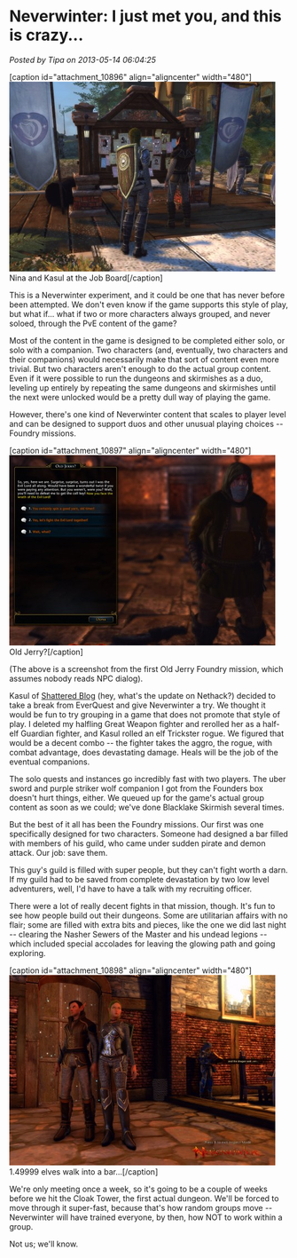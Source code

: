 # Neverwinter: I just met you, and this is crazy...

*Posted by Tipa on 2013-05-14 06:04:25*

[caption id="attachment\_10896" align="aligncenter" width="480"][![Nina and Kasul at the Job Board](../../../uploads/2013/05/GameClient-2013-05-13-23-24-23-16-480x342.jpg)](../../../uploads/2013/05/GameClient-2013-05-13-23-24-23-16.jpg) Nina and Kasul at the Job Board[/caption]

This is a Neverwinter experiment, and it could be one that has never before been attempted. We don't even know if the game supports this style of play, but what if... what if two or more characters always grouped, and never soloed, through the PvE content of the game?

Most of the content in the game is designed to be completed either solo, or solo with a companion. Two characters (and, eventually, two characters and their companions) would necessarily make that sort of content even more trivial. But two characters aren't enough to do the actual group content. Even if it were possible to run the dungeons and skirmishes as a duo, leveling up entirely by repeating the same dungeons and skirmishes until the next were unlocked would be a pretty dull way of playing the game.

However, there's one kind of Neverwinter content that scales to player level and can be designed to support duos and other unusual playing choices -- Foundry missions.

[caption id="attachment\_10897" align="aligncenter" width="480"][![Old Jerry?](../../../uploads/2013/05/GameClient-2013-05-12-16-11-48-62-480x343.jpg)](../../../uploads/2013/05/GameClient-2013-05-12-16-11-48-62.jpg) Old Jerry?[/caption]

(The above is a screenshot from the first Old Jerry Foundry mission, which assumes nobody reads NPC dialog).

Kasul of [Shattered Blog](http://shatteredblog.wordpress.com/) (hey, what's the update on Nethack?) decided to take a break from EverQuest and give Neverwinter a try. We thought it would be fun to try grouping in a game that does not promote that style of play. I deleted my halfling Great Weapon fighter and rerolled her as a half-elf Guardian fighter, and Kasul rolled an elf Trickster rogue. We figured that would be a decent combo -- the fighter takes the aggro, the rogue, with combat advantage, does devastating damage. Heals will be the job of the eventual companions.

The solo quests and instances go incredibly fast with two players. The uber sword and purple striker wolf companion I got from the Founders box doesn't hurt things, either. We queued up for the game's actual group content as soon as we could; we've done Blacklake Skirmish several times.

But the best of it all has been the Foundry missions. Our first was one specifically designed for two characters. Someone had designed a bar filled with members of his guild, who came under sudden pirate and demon attack. Our job: save them.

This guy's guild is filled with super people, but they can't fight worth a darn. If my guild had to be saved from complete devastation by two low level adventurers, well, I'd have to have a talk with my recruiting officer.

There were a lot of really decent fights in that mission, though. It's fun to see how people build out their dungeons. Some are utilitarian affairs with no flair; some are filled with extra bits and pieces, like the one we did last night -- clearing the Nasher Sewers of the Master and his undead legions -- which included special accolades for leaving the glowing path and going exploring.

[caption id="attachment\_10898" align="aligncenter" width="480"][![1.49999 elves walk into a bar...](../../../uploads/2013/05/GameClient-2013-05-11-23-17-51-08-480x343.jpg)](../../../uploads/2013/05/GameClient-2013-05-11-23-17-51-08.jpg) 1.49999 elves walk into a bar...[/caption]

We're only meeting once a week, so it's going to be a couple of weeks before we hit the Cloak Tower, the first actual dungeon. We'll be forced to move through it super-fast, because that's how random groups move -- Neverwinter will have trained everyone, by then, how NOT to work within a group.

Not us; we'll know.

